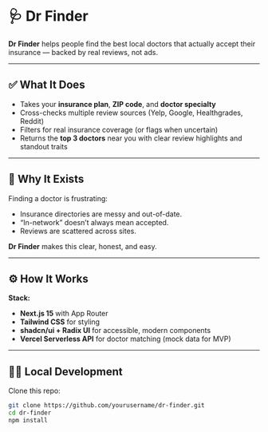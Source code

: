 # 🩺 Dr Finder

**Dr Finder** helps people find the best local doctors that actually accept their insurance — backed by real reviews, not ads.

---

## ✅ What It Does

- Takes your **insurance plan**, **ZIP code**, and **doctor specialty**
- Cross-checks multiple review sources (Yelp, Google, Healthgrades, Reddit)
- Filters for real insurance coverage (or flags when uncertain)
- Returns the **top 3 doctors** near you with clear review highlights and standout traits

---

## 🚀 Why It Exists

Finding a doctor is frustrating:
- Insurance directories are messy and out-of-date.
- “In-network” doesn’t always mean accepted.
- Reviews are scattered across sites.

**Dr Finder** makes this clear, honest, and easy.

---

## ⚙️ How It Works

**Stack:**
- **Next.js 15** with App Router
- **Tailwind CSS** for styling
- **shadcn/ui + Radix UI** for accessible, modern components
- **Vercel Serverless API** for doctor matching (mock data for MVP)

---

## 🧑‍💻 Local Development

Clone this repo:
```bash
git clone https://github.com/yourusername/dr-finder.git
cd dr-finder
npm install
